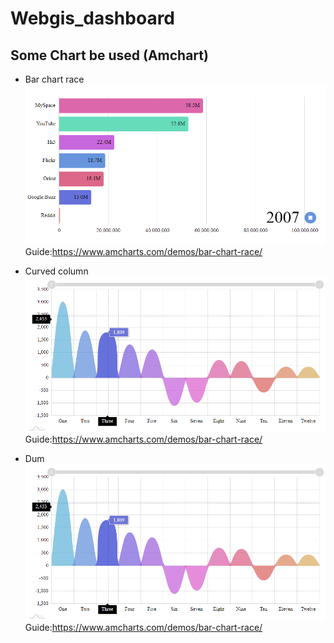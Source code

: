 # Webgis_dashboard
## Some Chart be used (Amchart)

* Bar chart race
![Bar chart race](/img/barchartrace.png)
Guide:<https://www.amcharts.com/demos/bar-chart-race/>

* Curved column
![Bar chart race](/img/curvedcolumn.png)
Guide:<https://www.amcharts.com/demos/bar-chart-race/>

* Dum
![Bar chart race](/img/curvedcolumn.png)
Guide:<https://www.amcharts.com/demos/bar-chart-race/>
